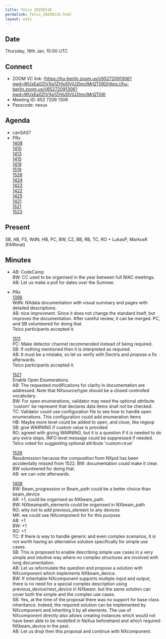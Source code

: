 ```yaml
---
title: Telco 20250116
permalink: Telco_20250116.html
layout: wiki
---
```


Date
----

Thursday, 16th Jan, 15:00 UTC


Connect
-------
* ZOOM VC link: [https://hu-berlin.zoom.us/j/65272091306?pwd=WUxEa0ZtVXp1ZHlsSlVjU2lmclMrQT09](https://hu-berlin.zoom.us/j/65272091306?pwd=WUxEa0ZtVXp1ZHlsSlVjU2lmclMrQT09)
* Meeting ID: 652 7209 1306
* Passcode: nexus

Agenda
------
* canSAS?
* PRs  
[1408](https://github.com/nexusformat/definitions/pull/1408)  
[1410](https://github.com/nexusformat/definitions/pull/1410)  
[1413](https://github.com/nexusformat/definitions/pull/1413)  
[1415](https://github.com/nexusformat/definitions/pull/1415)  
[1419](https://github.com/nexusformat/definitions/pull/1419)  
[1519](https://github.com/nexusformat/definitions/pull/1519)  
[1528](https://github.com/nexusformat/definitions/pull/1528)  
[1424](https://github.com/nexusformat/definitions/pull/1424)  
[1423](https://github.com/nexusformat/definitions/pull/1423)  
[1422](https://github.com/nexusformat/definitions/pull/1422)  
[1425](https://github.com/nexusformat/definitions/pull/1425)  
[1421](https://github.com/nexusformat/definitions/pull/1421)  
[1521](https://github.com/nexusformat/definitions/pull/1521)  
[1523](https://github.com/nexusformat/definitions/pull/1523)  


Present
-------
SB, AB, FS, WdN, HB, PC, BW, CZ, BB, RB, TC, RO + LukasP, MarkusK (FAIRmat) 


Minutes
-------
* AB: CodeCamp  
BW: CC used to be organised in the year between full NIAC meetings.  
AB: Let us make a poll for dates over the Summer.  

* PRs  
  [1396](https://github.com/nexusformat/definitions/pull/1396)  
  WdN: NXdata documentation with visual summary and pages with detailed descriptions.  
  AB: nice improvment. Since it does not change the standard itself, but improves the documentation. After careful review, it can be merged. PC, and SB volunteered for doing that.  
  Telco participants accepted it.  
  
  [1511](https://github.com/nexusformat/definitions/pull/1511)  
  PC: Make detector channel recommended instead of being required.  
  SB: If nothing mentioned then it is interpreted as required.  
  AB: It must be a mistake, so let us verify with Dectris and propose a fix afterwards.  
  Telco participants accepted it.  
  
  [1521](https://github.com/nexusformat/definitions/pull/1521)  
  Enable Open Enumerations.  
  AB: The requested modifications for clarity in documentation are addressed. Note that NXsource/type should be a closed controlled vocabulary.  
  BW: For open enumerations, validator may need the optional attribute 'custom' be represent that declares data items shall not be checked.   
  TC: Validator could use configuration file to see how to handle open enumerations. This configuration could add enumeration items   
  HB: Maybe more level could be added to open, and close, like regexp  
  SB: give WARNING if custom value is provided  
  RO: agreed with giving WARNING, but it is a question if it is needed to do any extra steps. INFO level message could be suppressed if needed.  
  Telco voted for suggesting optional attribute 'custom=true'  
  
  [1528](https://github.com/nexusformat/definitions/pull/1528)  
  Resubmission because the composition from NXpid has been accidentally missed from 1522. 
  BW: documentation could make it clear. BW volunteered for doing that.  
  AB: we can vote afterwards.  

  [1408](https://github.com/nexusformat/definitions/pull/1408)  
  BW: Beam_progression or Beam_path could be a better choice than beam_device  
  AR: +1, could be organised as NXbeam_path.  
  BW: NXbeampath_elements could be organised in NXbeam_path  
  RO: why not to add previous_element to any devices  
  MK: we could use NXcomponent for for this purpose  
  AB: +1  
  BW: +1  
  RO: +1  
  TC: If there is way to handle generic and even complex scenarios, it is not worth having an alternative solution specifically for simple use cases.  
  SB: This is proposed to enable describing simple use cases in a very simple and intuitive way where no complex structures are involved with long documentation.  
  AB: Let us reformulate the question and propose a solution with NXcomponent which implements NXbeam_device.  
  BW: If inheritable NXcomponent supports multiple input and output, there is no need for a special complex description using previous_device/next_device in NXbeam. but the same solution can cover both the simple and the complex use cases.  
  SB: Yes, at the time of the proposal there was no support for base class inheritance. Indeed, the required solution can be implemented by NXcomponent and inheriting it by all elements. The use of NXcomponent directly also allows creating instances which would not have been able to be modelled in NeXus beforehand and which required NXbeam_device in the past.  
  AB: Let us drop then this proposal and continue with NXcomponent.  
